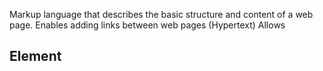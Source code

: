 Markup language that describes the basic structure and content of a web page.
Enables adding links between web pages (Hypertext)
Allows 

## Element
